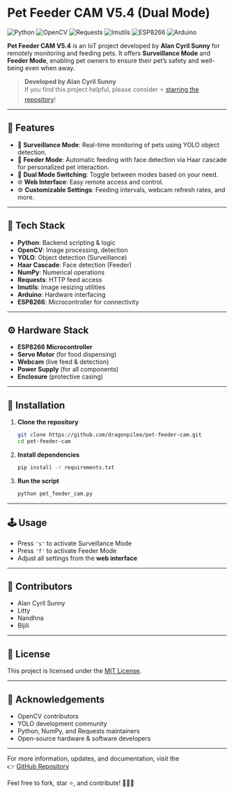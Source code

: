 # Pet Feeder CAM V5.4 (Dual Mode)

![Python](https://img.shields.io/badge/Language-Python-blue)
![OpenCV](https://img.shields.io/badge/Computer_Vision-OpenCV-red)
![Requests](https://img.shields.io/badge/HTTP-Requests-brightgreen)
![Imutils](https://img.shields.io/badge/Utils-Imutils-orange)
![ESP8266](https://img.shields.io/badge/Hardware-ESP8266-informational)
![Arduino](https://img.shields.io/badge/Controller-Arduino-00979D)

**Pet Feeder CAM V5.4** is an IoT project developed by **Alan Cyril Sunny** for remotely monitoring and feeding pets. It offers **Surveillance Mode** and **Feeder Mode**, enabling pet owners to ensure their pet’s safety and well-being even when away.

> **Developed by Alan Cyril Sunny**  
> If you find this project helpful, please consider ⭐ [starring the repository](https://github.com/dragonpilee/pet-feeder-cam)!

---

## 🔧 Features

- 🐾 **Surveillance Mode**: Real-time monitoring of pets using YOLO object detection.
- 🍖 **Feeder Mode**: Automatic feeding with face detection via Haar cascade for personalized pet interaction.
- 🔁 **Dual Mode Switching**: Toggle between modes based on your need.
- 🌐 **Web Interface**: Easy remote access and control.
- ⚙️ **Customizable Settings**: Feeding intervals, webcam refresh rates, and more.

---

## 🧰 Tech Stack

- **Python**: Backend scripting & logic
- **OpenCV**: Image processing, detection
- **YOLO**: Object detection (Surveillance)
- **Haar Cascade**: Face detection (Feeder)
- **NumPy**: Numerical operations
- **Requests**: HTTP feed access
- **Imutils**: Image resizing utilities
- **Arduino**: Hardware interfacing
- **ESP8266**: Microcontroller for connectivity

---

## ⚙️ Hardware Stack

- **ESP8266 Microcontroller**
- **Servo Motor** (for food dispensing)
- **Webcam** (live feed & detection)
- **Power Supply** (for all components)
- **Enclosure** (protective casing)

---

## 🚀 Installation

1. **Clone the repository**
   ```bash
   git clone https://github.com/dragonpilee/pet-feeder-cam.git
   cd pet-feeder-cam
   ```

2. **Install dependencies**
   ```bash
   pip install -r requirements.txt
   ```

3. **Run the script**
   ```bash
   python pet_feeder_cam.py
   ```

---

## 🕹️ Usage

- Press `'s'` to activate Surveillance Mode
- Press `'f'` to activate Feeder Mode
- Adjust all settings from the **web interface**

---

## 👥 Contributors

- Alan Cyril Sunny  
- Litty  
- Nandhna  
- Bijili  

---

## 📄 License

This project is licensed under the [MIT License](LICENSE).

---

## 🙏 Acknowledgements

- OpenCV contributors
- YOLO development community
- Python, NumPy, and Requests maintainers
- Open-source hardware & software developers

---

For more information, updates, and documentation, visit the  
👉 [GitHub Repository](https://github.com/dragonpilee/pet-feeder-cam)

Feel free to fork, star ⭐, and contribute! 🐶🐱🤖
